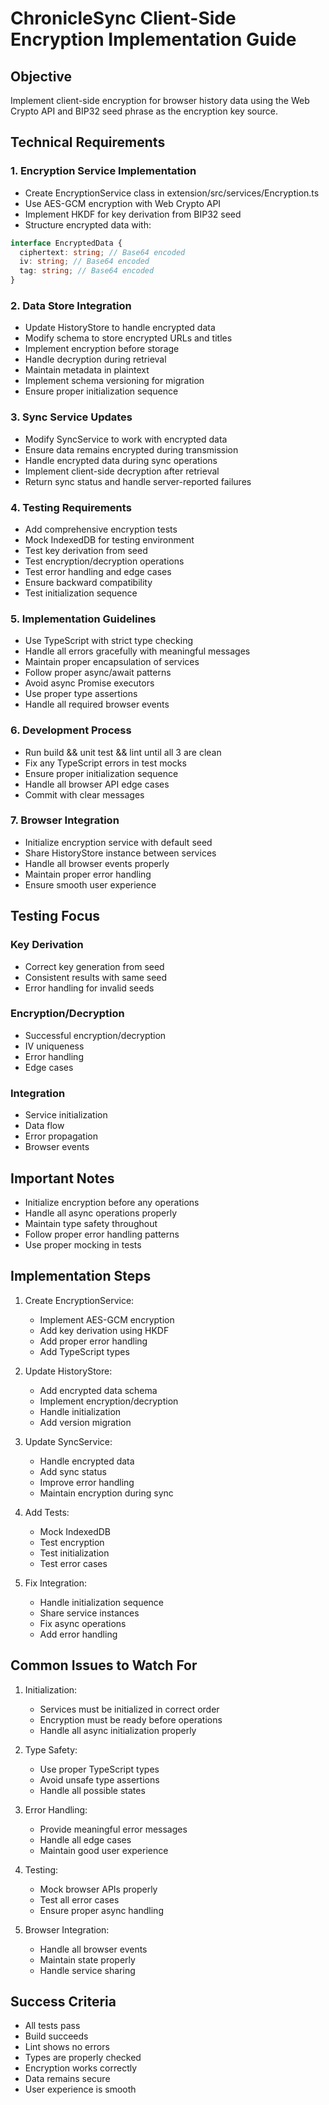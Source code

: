 # ChronicleSync Client-Side Encryption Implementation Guide

## Objective
Implement client-side encryption for browser history data using the Web Crypto API and BIP32 seed phrase as the encryption key source.

## Technical Requirements

### 1. Encryption Service Implementation
- Create EncryptionService class in extension/src/services/Encryption.ts
- Use AES-GCM encryption with Web Crypto API
- Implement HKDF for key derivation from BIP32 seed
- Structure encrypted data with:
```typescript
interface EncryptedData {
  ciphertext: string; // Base64 encoded
  iv: string; // Base64 encoded
  tag: string; // Base64 encoded
}
```

### 2. Data Store Integration
- Update HistoryStore to handle encrypted data
- Modify schema to store encrypted URLs and titles
- Implement encryption before storage
- Handle decryption during retrieval
- Maintain metadata in plaintext
- Implement schema versioning for migration
- Ensure proper initialization sequence

### 3. Sync Service Updates
- Modify SyncService to work with encrypted data
- Ensure data remains encrypted during transmission
- Handle encrypted data during sync operations
- Implement client-side decryption after retrieval
- Return sync status and handle server-reported failures

### 4. Testing Requirements
- Add comprehensive encryption tests
- Mock IndexedDB for testing environment
- Test key derivation from seed
- Test encryption/decryption operations
- Test error handling and edge cases
- Ensure backward compatibility
- Test initialization sequence

### 5. Implementation Guidelines
- Use TypeScript with strict type checking
- Handle all errors gracefully with meaningful messages
- Maintain proper encapsulation of services
- Follow proper async/await patterns
- Avoid async Promise executors
- Use proper type assertions
- Handle all required browser events

### 6. Development Process
- Run build && unit test && lint until all 3 are clean
- Fix any TypeScript errors in test mocks
- Ensure proper initialization sequence
- Handle all browser API edge cases
- Commit with clear messages

### 7. Browser Integration
- Initialize encryption service with default seed
- Share HistoryStore instance between services
- Handle all browser events properly
- Maintain proper error handling
- Ensure smooth user experience

## Testing Focus

### Key Derivation
- Correct key generation from seed
- Consistent results with same seed
- Error handling for invalid seeds

### Encryption/Decryption
- Successful encryption/decryption
- IV uniqueness
- Error handling
- Edge cases

### Integration
- Service initialization
- Data flow
- Error propagation
- Browser events

## Important Notes
- Initialize encryption before any operations
- Handle all async operations properly
- Maintain type safety throughout
- Follow proper error handling patterns
- Use proper mocking in tests

## Implementation Steps

1. Create EncryptionService:
   - Implement AES-GCM encryption
   - Add key derivation using HKDF
   - Add proper error handling
   - Add TypeScript types

2. Update HistoryStore:
   - Add encrypted data schema
   - Implement encryption/decryption
   - Handle initialization
   - Add version migration

3. Update SyncService:
   - Handle encrypted data
   - Add sync status
   - Improve error handling
   - Maintain encryption during sync

4. Add Tests:
   - Mock IndexedDB
   - Test encryption
   - Test initialization
   - Test error cases

5. Fix Integration:
   - Handle initialization sequence
   - Share service instances
   - Fix async operations
   - Add error handling

## Common Issues to Watch For

1. Initialization:
   - Services must be initialized in correct order
   - Encryption must be ready before operations
   - Handle all async initialization properly

2. Type Safety:
   - Use proper TypeScript types
   - Avoid unsafe type assertions
   - Handle all possible states

3. Error Handling:
   - Provide meaningful error messages
   - Handle all edge cases
   - Maintain good user experience

4. Testing:
   - Mock browser APIs properly
   - Test all error cases
   - Ensure proper async handling

5. Browser Integration:
   - Handle all browser events
   - Maintain state properly
   - Handle service sharing

## Success Criteria
- All tests pass
- Build succeeds
- Lint shows no errors
- Types are properly checked
- Encryption works correctly
- Data remains secure
- User experience is smooth